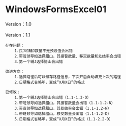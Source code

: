 # WindowsFormsExcel01


Version：1.0





Version：1.1

    存在问题：
        1.民J和辅J数量不是预设值会出错
        2.带班领导如选择腊山，其接警数量、移交数量和处结率会出错
        3.第一个辅J选择腊山会出错

    改进方向：
        1.选择路径后可以储存路径信息，下次开启自动填充上次的路径
        2.日期格式省略年，变成“X月X日”的格式

    已修改：
        1.第一个辅J选择腊山会出错（1.1-1.3-D）
        2.带班领导如选择腊山，其接警数量会出错（1.1-1.2-N）
        3.带班领导如选择腊山，其处结率会出错（1.1-1.2-N）
        4.带班领导如选择腊山，移交数量会出错（1.1-1.2-D）
        5.日期格式省略年，变成“X月X日”的格式（1.1-2.2-D）